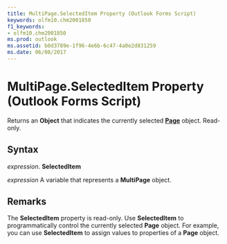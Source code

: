 ```yaml
---
title: MultiPage.SelectedItem Property (Outlook Forms Script)
keywords: olfm10.chm2001850
f1_keywords:
- olfm10.chm2001850
ms.prod: outlook
ms.assetid: b0d3789e-1f96-4e6b-6c47-4a0e2d831259
ms.date: 06/08/2017
---
```



# MultiPage.SelectedItem Property (Outlook Forms Script)

Returns an  **Object** that indicates the currently selected **[Page](Outlook.page.md)** object. Read-only.


## Syntax

 _expression_. **SelectedItem**

 _expression_ A variable that represents a  **MultiPage** object.


## Remarks

The  **SelectedItem** property is read-only. Use **SelectedItem** to programmatically control the currently selected **Page** object. For example, you can use **SelectedItem** to assign values to properties of a **Page** object.


